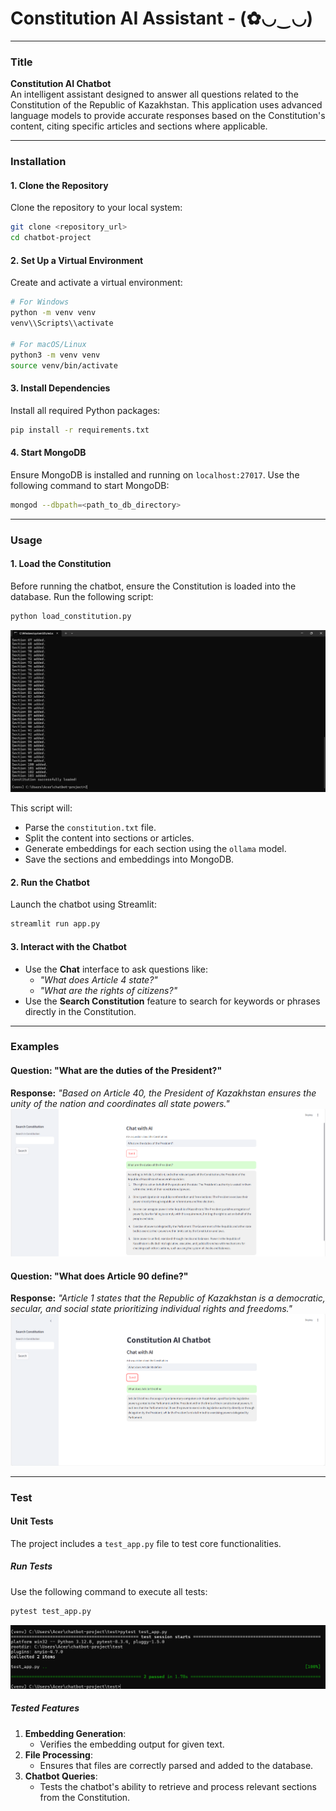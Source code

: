 # Constitution AI Assistant - (✿◡‿◡) 

---

### **Title**
**Constitution AI Chatbot**  
An intelligent assistant designed to answer all questions related to the Constitution of the Republic of Kazakhstan. This application uses advanced language models to provide accurate responses based on the Constitution's content, citing specific articles and sections where applicable.

---

### **Installation**

#### **1. Clone the Repository**
Clone the repository to your local system:
```bash
git clone <repository_url>
cd chatbot-project
```

#### **2. Set Up a Virtual Environment**
Create and activate a virtual environment:
```bash
# For Windows
python -m venv venv
venv\\Scripts\\activate

# For macOS/Linux
python3 -m venv venv
source venv/bin/activate
```

#### **3. Install Dependencies**
Install all required Python packages:
```bash
pip install -r requirements.txt
```

#### **4. Start MongoDB**
Ensure MongoDB is installed and running on `localhost:27017`. Use the following command to start MongoDB:
```bash
mongod --dbpath=<path_to_db_directory>
```

---

### **Usage**

#### **1. Load the Constitution**
Before running the chatbot, ensure the Constitution is loaded into the database. Run the following script:
```bash
python load_constitution.py
```
![Loading](image/DBload.png)

This script will:
- Parse the `constitution.txt` file.
- Split the content into sections or articles.
- Generate embeddings for each section using the `ollama` model.
- Save the sections and embeddings into MongoDB.

#### **2. Run the Chatbot**
Launch the chatbot using Streamlit:
```bash
streamlit run app.py
```

#### **3. Interact with the Chatbot**
- Use the **Chat** interface to ask questions like:
  - *"What does Article 4 state?"*
  - *"What are the rights of citizens?"*
- Use the **Search Constitution** feature to search for keywords or phrases directly in the Constitution.

---

### **Examples**

#### **Question: "What are the duties of the President?"**
**Response:**
*"Based on Article 40, the President of Kazakhstan ensures the unity of the nation and coordinates all state powers."*
![First request](image/president.png)


#### **Question: "What does Article 90 define?"**
**Response:**
*"Article 1 states that the Republic of Kazakhstan is a democratic, secular, and social state prioritizing individual rights and freedoms."*
![Second request](image/90.png)

---

### **Test**

#### **Unit Tests**
The project includes a `test_app.py` file to test core functionalities.

##### **Run Tests**
Use the following command to execute all tests:
```bash
pytest test_app.py
```
![Test](image/test.png)

##### **Tested Features**
1. **Embedding Generation**:
   - Verifies the embedding output for given text.
2. **File Processing**:
   - Ensures that files are correctly parsed and added to the database.
3. **Chatbot Queries**:
   - Tests the chatbot's ability to retrieve and process relevant sections from the Constitution.

